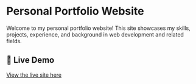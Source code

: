 # Personal Portfolio Website

Welcome to my personal portfolio website! This site showcases my skills, projects, experience, and background in web development and related fields.

## 🚀 Live Demo

[View the live site here](https://qinisomavuso.github.io/myEportfolio/)  

